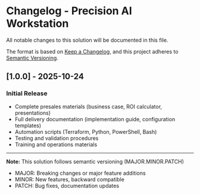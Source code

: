 # Changelog - Precision AI Workstation

All notable changes to this solution will be documented in this file.

The format is based on [Keep a Changelog](https://keepachangelog.com/en/1.0.0/),
and this project adheres to [Semantic Versioning](https://semver.org/spec/v2.0.0.html).

## [1.0.0] - 2025-10-24

### Initial Release
- Complete presales materials (business case, ROI calculator, presentations)
- Full delivery documentation (implementation guide, configuration templates)
- Automation scripts (Terraform, Python, PowerShell, Bash)
- Testing and validation procedures
- Training and operations materials

---

**Note:** This solution follows semantic versioning (MAJOR.MINOR.PATCH)
- MAJOR: Breaking changes or major feature additions
- MINOR: New features, backward compatible
- PATCH: Bug fixes, documentation updates
